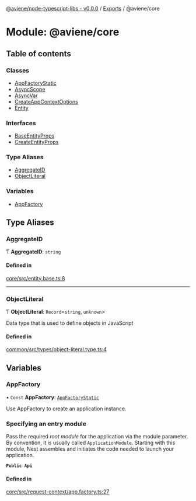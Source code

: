 [@aviene/node-typescript-libs - v0.0.0](../README.md) / [Exports](../modules.md) / @aviene/core

# Module: @aviene/core

## Table of contents

### Classes

- [AppFactoryStatic](../classes/aviene_core.AppFactoryStatic.md)
- [AsyncScope](../classes/aviene_core.AsyncScope.md)
- [AsyncVar](../classes/aviene_core.AsyncVar.md)
- [CreateAppContextOptions](../classes/aviene_core.CreateAppContextOptions.md)
- [Entity](../classes/aviene_core.Entity.md)

### Interfaces

- [BaseEntityProps](../interfaces/aviene_core.BaseEntityProps.md)
- [CreateEntityProps](../interfaces/aviene_core.CreateEntityProps.md)

### Type Aliases

- [AggregateID](aviene_core.md#aggregateid)
- [ObjectLiteral](aviene_core.md#objectliteral)

### Variables

- [AppFactory](aviene_core.md#appfactory)

## Type Aliases

### AggregateID

Ƭ **AggregateID**: `string`

#### Defined in

[core/src/entity.base.ts:8](https://github.com/stefan-karlsson/node-typescript-libs/blob/4614c97697d5fe830322797bbecdb98b33d5c229/packages/core/src/entity.base.ts#L8)

___

### ObjectLiteral

Ƭ **ObjectLiteral**: `Record`\<`string`, `unknown`\>

Data type that is used to define objects in JavaScript

#### Defined in

[common/src/types/object-literal.type.ts:4](https://github.com/stefan-karlsson/node-typescript-libs/blob/4614c97697d5fe830322797bbecdb98b33d5c229/packages/common/src/types/object-literal.type.ts#L4)

## Variables

### AppFactory

• `Const` **AppFactory**: [`AppFactoryStatic`](../classes/aviene_core.AppFactoryStatic.md)

Use AppFactory to create an application instance.

### Specifying an entry module

Pass the required *root module* for the application via the module parameter.
By convention, it is usually called `ApplicationModule`.  Starting with this
module, Nest assembles and initiates the code needed to launch your
application.

**`Public Api`**

#### Defined in

[core/src/request-context/app.factory.ts:27](https://github.com/stefan-karlsson/node-typescript-libs/blob/4614c97697d5fe830322797bbecdb98b33d5c229/packages/core/src/request-context/app.factory.ts#L27)
